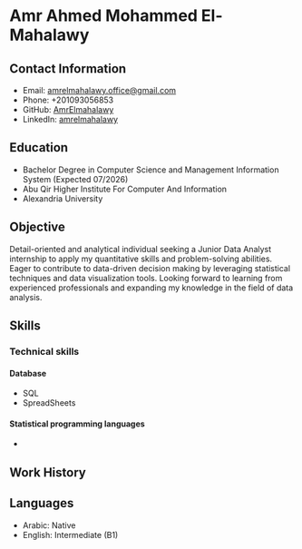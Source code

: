 # Amr Ahmed Mohammed El-Mahalawy

## Contact Information
- Email: amrelmahalawy.office@gmail.com
- Phone: +201093056853
- GitHub: [AmrElmahalawy](https://github.com/amrelmahalawy)
- LinkedIn: [amrelmahalawy](https://www.linkedin.com/in/amrelmahalawy)

## Education
- Bachelor Degree in Computer Science and Management Information System (Expected 07/2026)
- Abu Qir Higher Institute For Computer And Information
- Alexandria University

## Objective
Detail-oriented and analytical individual seeking a Junior Data Analyst internship to apply my quantitative skills and problem-solving abilities. Eager to contribute to data-driven decision making by leveraging statistical techniques and data visualization tools. Looking forward to learning from experienced professionals and expanding my knowledge in the field of data analysis.
## Skills
### Technical skills
#### Database
- SQL
- SpreadSheets
#### Statistical programming languages
-


## Work History


## Languages
- Arabic: Native
- English: Intermediate (B1)
